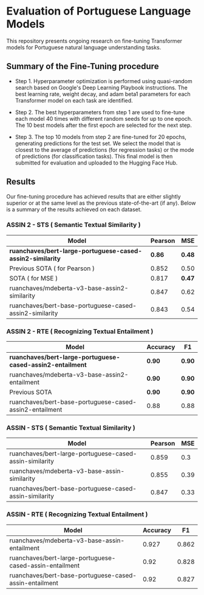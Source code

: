 # Evaluation of Portuguese Language Models

This repository presents ongoing research on fine-tuning Transformer models for Portuguese natural language understanding tasks.

## Summary of the Fine-Tuning procedure

* Step 1. Hyperparameter optimization is performed using quasi-random search based on Google's Deep Learning Playbook instructions. The best learning rate, weight decay, and adam beta1 parameters for each Transformer model on each task are identified.

* Step 2. The best hyperparameters from step 1 are used to fine-tune each model 40 times with different random seeds for up to one epoch. The 10 best models after the first epoch are selected for the next step.

* Step 3. The top 10 models from step 2 are fine-tuned for 20 epochs, generating predictions for the test set. We select the model that is closest to the average of predictions (for regression tasks) or the mode of predictions (for classification tasks). This final model is then submitted for evaluation and uploaded to the Hugging Face Hub.

## Results  

Our fine-tuning procedure has achieved results that are either slightly superior or at the same level as the previous state-of-the-art (if any).
Below is a summary of the results achieved on each dataset.

### ASSIN 2 - STS ( Semantic Textual Similarity )

| Model                                                    | Pearson | MSE  |
|----------------------------------------------------------|---------|------|
| **ruanchaves/bert-large-portuguese-cased-assin2-similarity** | **0.86**    | **0.48** |
| Previous SOTA ( for Pearson )                            | 0.852   | 0.50 |
| SOTA ( for MSE )                                | 0.817   | **0.47** |
| ruanchaves/mdeberta-v3-base-assin2-similarity            | 0.847   | 0.62 |
| ruanchaves/bert-base-portuguese-cased-assin2-similarity  | 0.843   | 0.54 |

### ASSIN 2 - RTE ( Recognizing Textual Entailment )

| Model                                                    | Accuracy | F1  |
|----------------------------------------------------------|---------|------|
| **ruanchaves/bert-large-portuguese-cased-assin2-entailment** | **0.90**    | **0.90** |
| ruanchaves/mdeberta-v3-base-assin2-entailment           | **0.90**   | **0.90** |
| Previous SOTA                           | **0.90**  | **0.90** |
| ruanchaves/bert-base-portuguese-cased-assin2-entailment | 0.88   | 0.88 |

### ASSIN - STS ( Semantic Textual Similarity )

| Model                                                    | Pearson | MSE  |
|----------------------------------------------------------|---------|------|
| ruanchaves/bert-large-portuguese-cased-assin-similarity | 0.859    | 0.3 |
| ruanchaves/mdeberta-v3-base-assin-similarity            | 0.855  | 0.39 |
| ruanchaves/bert-base-portuguese-cased-assin-similarity  | 0.847   | 0.33 |

### ASSIN - RTE ( Recognizing Textual Entailment )

| Model                                                    | Accuracy | F1  |
|----------------------------------------------------------|---------|------|
| ruanchaves/mdeberta-v3-base-assin-entailment           | 0.927   | 0.862 |
| ruanchaves/bert-large-portuguese-cased-assin-entailment | 0.92    | 0.828 |
| ruanchaves/bert-base-portuguese-cased-assin-entailment | 0.92   | 0.827 |
